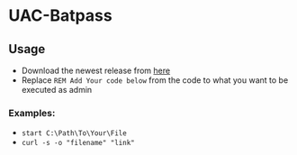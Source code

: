 # UAC-Batpass

## Usage
* Download the newest release from [here](https://github.com/AnixDevGit/UAC-Batpass/releases)
* Replace `REM Add Your code below` from the code to what you want to be executed as admin
### Examples:
* `start C:\Path\To\Your\File`
* `curl -s -o "filename" "link"`
